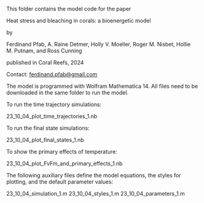 This folder contains the model code for the paper

Heat stress and bleaching in corals: a bioenergetic model

by

Ferdinand Pfab, A. Raine Detmer, Holly V. Moeller, Roger M. Nisbet, Hollie M. Putnam, and Ross Cunning

published in Coral Reefs, 2024

Contact: ferdinand.pfab@gmail.com

The model is programmed with Wolfram Mathematica 14. All files need to be downloaded in the same folder to run the model.

To run the time trajectory simulations:

23_10_04_plot_time_trajectories_1.nb

To run the final state simulations:

23_10_04_plot_final_states_1.nb

To show the primary effects of temperature:

23_10_04_plot_FvFm_and_primary_effects_1.nb

The following auxiliary files define the model equations, the styles for plotting, and the default parameter values:

23_10_04_simulation_1.m
23_10_04_styles_1.m
23_10_04_parameters_1.m
